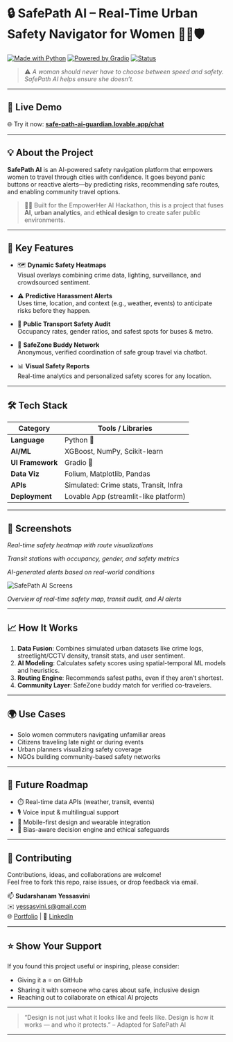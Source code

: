 # 🔒 SafePath AI – Real-Time Urban Safety Navigator for Women 🚶‍♀️🛡️

[![Made with Python](https://img.shields.io/badge/Made%20with-Python-3776AB?logo=python&logoColor=white)](https://www.python.org/)
[![Powered by Gradio](https://img.shields.io/badge/UI-Gradio-FF6F61?logo=gradio)](https://gradio.app)
[![Status](https://img.shields.io/badge/Demo-Live-green?logo=vercel)](https://safe-path-ai-guardian.lovable.app/chat)

> ⚠️ *A woman should never have to choose between speed and safety. SafePath AI helps ensure she doesn’t.*

---

## 🚀 Live Demo

🌐 Try it now: [**safe-path-ai-guardian.lovable.app/chat**](https://safe-path-ai-guardian.lovable.app/chat)  

---

## 💡 About the Project

**SafePath AI** is an AI-powered safety navigation platform that empowers women to travel through cities with confidence. It goes beyond panic buttons or reactive alerts—by predicting risks, recommending safe routes, and enabling community travel options.

> 👩‍💻 Built for the EmpowerHer AI Hackathon, this is a project that fuses **AI**, **urban analytics**, and **ethical design** to create safer public environments.

---

## 🧠 Key Features

- 🗺️ **Dynamic Safety Heatmaps**  
  Visual overlays combining crime data, lighting, surveillance, and crowdsourced sentiment.

- ⚠️ **Predictive Harassment Alerts**  
  Uses time, location, and context (e.g., weather, events) to anticipate risks before they happen.

- 🚌 **Public Transport Safety Audit**  
  Occupancy rates, gender ratios, and safest spots for buses & metro.

- 🤝 **SafeZone Buddy Network**  
  Anonymous, verified coordination of safe group travel via chatbot.

- 📊 **Visual Safety Reports**  
  Real-time analytics and personalized safety scores for any location.

---

## 🛠️ Tech Stack

| Category         | Tools / Libraries                     |
|------------------|----------------------------------------|
| **Language**     | Python 🐍                              |
| **AI/ML**        | XGBoost, NumPy, Scikit-learn           |
| **UI Framework** | Gradio 🧩                              |
| **Data Viz**     | Folium, Matplotlib, Pandas             |
| **APIs**         | Simulated: Crime stats, Transit, Infra |
| **Deployment**   | Lovable App (streamlit-like platform)  |

---

## 📸 Screenshots

 
*Real-time safety heatmap with route visualizations*

 
*Transit stations with occupancy, gender, and safety metrics*


*AI-generated alerts based on real-world conditions*


![SafePath AI Screens](assets/safepath_ai_screenshots.png)  

*Overview of real-time safety map, transit audit, and AI alerts*

---

## 📈 How It Works

1. **Data Fusion**: Combines simulated urban datasets like crime logs, streetlight/CCTV density, transit stats, and user sentiment.
2. **AI Modeling**: Calculates safety scores using spatial-temporal ML models and heuristics.
3. **Routing Engine**: Recommends safest paths, even if they aren’t shortest.
4. **Community Layer**: SafeZone buddy match for verified co-travelers.

---

## 🌍 Use Cases

- Solo women commuters navigating unfamiliar areas
- Citizens traveling late night or during events
- Urban planners visualizing safety coverage
- NGOs building community-based safety networks

---

## 🔮 Future Roadmap

- ⏱️ Real-time data APIs (weather, transit, events)  
- 🎙️ Voice input & multilingual support  
- 📱 Mobile-first design and wearable integration  
- 🛑 Bias-aware decision engine and ethical safeguards  

---

## 🤝 Contributing

Contributions, ideas, and collaborations are welcome!  
Feel free to fork this repo, raise issues, or drop feedback via email.

📫 **Sudarshanam Yessasvini**  
✉️ [yessasvini.s@gmail.com](mailto:yessasvini.s@gmail.com)  
🌐 [Portfolio](https://datascienceportfol.io/yessasvinis) | 💼 [LinkedIn](https://linkedin.com/in/sudarshanam-yessasvini-358a72287or)

---

## ⭐️ Show Your Support

If you found this project useful or inspiring, please consider:

- Giving it a ⭐️ on GitHub  
- Sharing it with someone who cares about safe, inclusive design  
- Reaching out to collaborate on ethical AI projects

---

> “Design is not just what it looks like and feels like. Design is how it works — and who it protects.” – Adapted for SafePath AI

---

